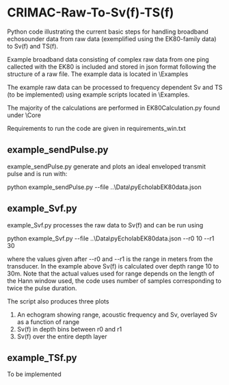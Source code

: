 # CRIMAC-Raw-To-Sv(f)-TS(f)
Python code illustrating the current basic steps for handling broadband echosounder data from raw data (exemplified using the EK80-family data) to Sv(f) and TS(f).

Example broadband data consisting of complex raw data from one ping callected with the EK80 is included and stored in json format following the structure of a raw file. The example data is located in \Examples

The example raw data can be processed to frequency dependent Sv and TS (to be implemented) using example scripts located in \Examples.

The majority of the calculations are performed in EK80Calculation.py found under \Core 

Requirements to run the code are given in requirements_win.txt

## example_sendPulse.py

example_sendPulse.py generate and plots an ideal enveloped transmit pulse and is run with:

python example_sendPulse.py --file ..\Data\pyEcholabEK80data.json

## example_Svf.py

example_Svf.py processes the raw data to Sv(f) and can be run using

python example_Svf.py --file ..\Data\pyEcholabEK80data.json --r0 10 --r1 30

where the values given after --r0 and --r1 is the range in meters from the transducer. In the example above Sv(f) is calculated over depth range 10 to 30m.
Note that the actual values used for range depends on the length of the Hann window used, the code uses number of samples corresponding to twice the pulse duration.

The script also produces three plots
1. An echogram showing range, acoustic frequency and Sv, overlayed Sv as a function of range
2. Sv(f) in depth bins between r0 and r1
3. Sv(f) over the entire depth layer

## example_TSf.py

To be implemented



